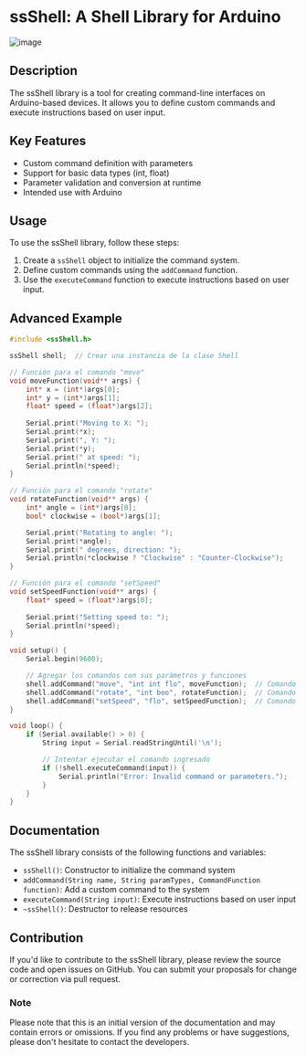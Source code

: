 # ssShell: A Shell Library for Arduino

![image](https://github.com/user-attachments/assets/802f6941-a08c-4b4c-a961-6bed1369d0dc)


## Description
The ssShell library is a tool for creating command-line interfaces on Arduino-based devices. It allows you to define custom commands and execute instructions based on user input.

## Key Features

*   Custom command definition with parameters
*   Support for basic data types (int, float)
*   Parameter validation and conversion at runtime
*   Intended use with Arduino

## Usage

To use the ssShell library, follow these steps:

1.  Create a `ssShell` object to initialize the command system.
2.  Define custom commands using the `addCommand` function.
3.  Use the `executeCommand` function to execute instructions based on user input.

## Advanced Example

```cpp
#include <ssShell.h>

ssShell shell;  // Crear una instancia de la clase Shell

// Función para el comando "move"
void moveFunction(void** args) {
    int* x = (int*)args[0];
    int* y = (int*)args[1];
    float* speed = (float*)args[2];
    
    Serial.print("Moving to X: ");
    Serial.print(*x);
    Serial.print(", Y: ");
    Serial.print(*y);
    Serial.print(" at speed: ");
    Serial.println(*speed);
}

// Función para el comando "rotate"
void rotateFunction(void** args) {
    int* angle = (int*)args[0];
    bool* clockwise = (bool*)args[1];

    Serial.print("Rotating to angle: ");
    Serial.print(*angle);
    Serial.print(" degrees, direction: ");
    Serial.println(*clockwise ? "Clockwise" : "Counter-Clockwise");
}

// Función para el comando "setSpeed"
void setSpeedFunction(void** args) {
    float* speed = (float*)args[0];
    
    Serial.print("Setting speed to: ");
    Serial.println(*speed);
}

void setup() {
    Serial.begin(9600);

    // Agregar los comandos con sus parámetros y funciones
    shell.addCommand("move", "int int flo", moveFunction);  // Comando con dos enteros y un float
    shell.addCommand("rotate", "int boo", rotateFunction);  // Comando con un entero y un booleano
    shell.addCommand("setSpeed", "flo", setSpeedFunction);  // Comando con un float
}

void loop() {
    if (Serial.available() > 0) {
        String input = Serial.readStringUntil('\n');

        // Intentar ejecutar el comando ingresado
        if (!shell.executeCommand(input)) {
            Serial.println("Error: Invalid command or parameters.");
        }
    }
}
```

## Documentation

The ssShell library consists of the following functions and variables:

*   `ssShell()`: Constructor to initialize the command system
*   `addCommand(String name, String paramTypes, CommandFunction function)`: Add a custom command to the system
*   `executeCommand(String input)`: Execute instructions based on user input
*   `~ssShell()`: Destructor to release resources

## Contribution

If you'd like to contribute to the ssShell library, please review the source code and open issues on GitHub. You can submit your proposals for change or correction via pull request.

### Note
Please note that this is an initial version of the documentation and may contain errors or omissions. If you find any problems or have suggestions, please don't hesitate to contact the developers.
```
